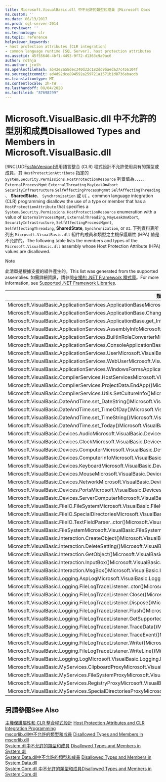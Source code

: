 ```yaml
---
title: Microsoft.VisualBasic.dll 中不允許的類型和成員 |Microsoft Docs
ms.custom: ''
ms.date: 06/13/2017
ms.prod: sql-server-2014
ms.reviewer: ''
ms.technology: clr
ms.topic: reference
helpviewer_keywords:
- host protection attributes [CLR integration]
- common language runtime [SQL Server], host protection attributes
ms.assetid: 45f55646-4bf1-4493-9f72-d1363c9a9ac6
author: rothja
ms.author: jroth
ms.openlocfilehash: ab42e2a58dec340d32c182dc9baeda37c456104f
ms.sourcegitcommit: ad4d92dce894592a259721a1571b1d8736abacdb
ms.translationtype: MT
ms.contentlocale: zh-TW
ms.lasthandoff: 08/04/2020
ms.locfileid: "87698299"
---
```

# <a name="disallowed-types-and-members-in-microsoftvisualbasicdll"></a><span data-ttu-id="708be-102">Microsoft.VisualBasic.dll 中不允許的型別和成員</span><span class="sxs-lookup"><span data-stu-id="708be-102">Disallowed Types and Members in Microsoft.VisualBasic.dll</span></span>
  [!INCLUDE[ssNoVersion](../../includes/ssnoversion-md.md)]<span data-ttu-id="708be-103">通用語言整合 (CLR) 程式設計不允許使用具有的類型或成員，其 `HostProtectionAttribute` 指定的 `System.Security.Permissions.HostProtectionResource` 列舉值為、、、、、 `ExternalProcessMgmt` `ExternalThreading` `MayLeakOnAbort` `SecurityInfrastructure` `SelfAffectingProcessMgmnt` `SelfAffectingThreading` 、 **SharedState**、 `Synchronization` 或 `UI` 。</span><span class="sxs-lookup"><span data-stu-id="708be-103">common language integration (CLR) programming disallows the use of a type or member that has a `HostProtectionAttribute` that specifies a `System.Security.Permissions.HostProtectionResource` enumeration with a value of `ExternalProcessMgmt`, `ExternalThreading`, `MayLeakOnAbort`, `SecurityInfrastructure`, `SelfAffectingProcessMgmnt`, `SelfAffectingThreading`, **SharedState**, `Synchronization`, or `UI`.</span></span> <span data-ttu-id="708be-104">下列資料表所列出 `Microsoft.VisualBasic.dll` 組件的成員和類型之主機保護屬性 (HPA) 值是不允許的。</span><span class="sxs-lookup"><span data-stu-id="708be-104">The following table lists the members and types of the `Microsoft.VisualBasic.dll` assembly whose Host Protection Attribute (HPA) values are disallowed.</span></span>  
  
> [!NOTE]  
>  <span data-ttu-id="708be-105">此清單是根據支援的組件產生的。</span><span class="sxs-lookup"><span data-stu-id="708be-105">This list was generated from the supported assemblies.</span></span> <span data-ttu-id="708be-106">如需詳細資訊，請參閱[支援的 .NET Framework 程式庫](../clr-integration/database-objects/supported-net-framework-libraries.md)。</span><span class="sxs-lookup"><span data-stu-id="708be-106">For more information, see [Supported .NET Framework Libraries](../clr-integration/database-objects/supported-net-framework-libraries.md).</span></span>  
  
|<span data-ttu-id="708be-107">**類型或成員**</span><span class="sxs-lookup"><span data-stu-id="708be-107">**Type or Member**</span></span>|<span data-ttu-id="708be-108">**HPA 值**</span><span class="sxs-lookup"><span data-stu-id="708be-108">**HPA Value(s)**</span></span>|  
|------------------------|------------------------|  
|<span data-ttu-id="708be-109">Microsoft.VisualBasic.ApplicationServices.ApplicationBase</span><span class="sxs-lookup"><span data-stu-id="708be-109">Microsoft.VisualBasic.ApplicationServices.ApplicationBase</span></span>|<span data-ttu-id="708be-110">ExternalProcessMgmt</span><span class="sxs-lookup"><span data-stu-id="708be-110">ExternalProcessMgmt</span></span>|  
|<span data-ttu-id="708be-111">Microsoft.VisualBasic.ApplicationServices.ApplicationBase.ChangeCulture()</span><span class="sxs-lookup"><span data-stu-id="708be-111">Microsoft.VisualBasic.ApplicationServices.ApplicationBase.ChangeCulture()</span></span>|<span data-ttu-id="708be-112">ExternalProcessMgmt</span><span class="sxs-lookup"><span data-stu-id="708be-112">ExternalProcessMgmt</span></span>|  
|<span data-ttu-id="708be-113">Microsoft.VisualBasic.ApplicationServices.ApplicationBase.get_Info()</span><span class="sxs-lookup"><span data-stu-id="708be-113">Microsoft.VisualBasic.ApplicationServices.ApplicationBase.get_Info()</span></span>|<span data-ttu-id="708be-114">ExternalProcessMgmt</span><span class="sxs-lookup"><span data-stu-id="708be-114">ExternalProcessMgmt</span></span>|  
|<span data-ttu-id="708be-115">Microsoft.VisualBasic.ApplicationServices.AssemblyInfo</span><span class="sxs-lookup"><span data-stu-id="708be-115">Microsoft.VisualBasic.ApplicationServices.AssemblyInfo</span></span>|<span data-ttu-id="708be-116">ExternalProcessMgmt</span><span class="sxs-lookup"><span data-stu-id="708be-116">ExternalProcessMgmt</span></span>|  
|<span data-ttu-id="708be-117">Microsoft.VisualBasic.ApplicationServices.BuiltInRoleConverter</span><span class="sxs-lookup"><span data-stu-id="708be-117">Microsoft.VisualBasic.ApplicationServices.BuiltInRoleConverter</span></span>|<span data-ttu-id="708be-118">SharedState</span><span class="sxs-lookup"><span data-stu-id="708be-118">SharedState</span></span>|  
|<span data-ttu-id="708be-119">Microsoft.VisualBasic.ApplicationServices.ConsoleApplicationBase</span><span class="sxs-lookup"><span data-stu-id="708be-119">Microsoft.VisualBasic.ApplicationServices.ConsoleApplicationBase</span></span>|<span data-ttu-id="708be-120">ExternalProcessMgmt</span><span class="sxs-lookup"><span data-stu-id="708be-120">ExternalProcessMgmt</span></span>|  
|<span data-ttu-id="708be-121">Microsoft.VisualBasic.ApplicationServices.User</span><span class="sxs-lookup"><span data-stu-id="708be-121">Microsoft.VisualBasic.ApplicationServices.User</span></span>|<span data-ttu-id="708be-122">ExternalProcessMgmt</span><span class="sxs-lookup"><span data-stu-id="708be-122">ExternalProcessMgmt</span></span>|  
|<span data-ttu-id="708be-123">Microsoft.VisualBasic.ApplicationServices.WebUser</span><span class="sxs-lookup"><span data-stu-id="708be-123">Microsoft.VisualBasic.ApplicationServices.WebUser</span></span>|<span data-ttu-id="708be-124">ExternalProcessMgmt</span><span class="sxs-lookup"><span data-stu-id="708be-124">ExternalProcessMgmt</span></span>|  
|<span data-ttu-id="708be-125">Microsoft.VisualBasic.ApplicationServices.WindowsFormsApplicationBase</span><span class="sxs-lookup"><span data-stu-id="708be-125">Microsoft.VisualBasic.ApplicationServices.WindowsFormsApplicationBase</span></span>|<span data-ttu-id="708be-126">ExternalProcessMgmt</span><span class="sxs-lookup"><span data-stu-id="708be-126">ExternalProcessMgmt</span></span>|  
|<span data-ttu-id="708be-127">Microsoft.VisualBasic.CompilerServices.HostServices</span><span class="sxs-lookup"><span data-stu-id="708be-127">Microsoft.VisualBasic.CompilerServices.HostServices</span></span>|<span data-ttu-id="708be-128">SharedState</span><span class="sxs-lookup"><span data-stu-id="708be-128">SharedState</span></span>|  
|<span data-ttu-id="708be-129">Microsoft.VisualBasic.CompilerServices.ProjectData.EndApp()</span><span class="sxs-lookup"><span data-stu-id="708be-129">Microsoft.VisualBasic.CompilerServices.ProjectData.EndApp()</span></span>|<span data-ttu-id="708be-130">SelfAffectingProcessMgmt</span><span class="sxs-lookup"><span data-stu-id="708be-130">SelfAffectingProcessMgmt</span></span>|  
|<span data-ttu-id="708be-131">Microsoft.VisualBasic.CompilerServices.Utils.SetCultureInfo()</span><span class="sxs-lookup"><span data-stu-id="708be-131">Microsoft.VisualBasic.CompilerServices.Utils.SetCultureInfo()</span></span>|<span data-ttu-id="708be-132">SelfAffectingThreading</span><span class="sxs-lookup"><span data-stu-id="708be-132">SelfAffectingThreading</span></span>|  
|<span data-ttu-id="708be-133">Microsoft.VisualBasic.DateAndTime.set_DateString()</span><span class="sxs-lookup"><span data-stu-id="708be-133">Microsoft.VisualBasic.DateAndTime.set_DateString()</span></span>|<span data-ttu-id="708be-134">ExternalProcessMgmt</span><span class="sxs-lookup"><span data-stu-id="708be-134">ExternalProcessMgmt</span></span>|  
|<span data-ttu-id="708be-135">Microsoft.VisualBasic.DateAndTime.set_TimeOfDay()</span><span class="sxs-lookup"><span data-stu-id="708be-135">Microsoft.VisualBasic.DateAndTime.set_TimeOfDay()</span></span>|<span data-ttu-id="708be-136">ExternalProcessMgmt</span><span class="sxs-lookup"><span data-stu-id="708be-136">ExternalProcessMgmt</span></span>|  
|<span data-ttu-id="708be-137">Microsoft.VisualBasic.DateAndTime.set_TimeString()</span><span class="sxs-lookup"><span data-stu-id="708be-137">Microsoft.VisualBasic.DateAndTime.set_TimeString()</span></span>|<span data-ttu-id="708be-138">ExternalProcessMgmt</span><span class="sxs-lookup"><span data-stu-id="708be-138">ExternalProcessMgmt</span></span>|  
|<span data-ttu-id="708be-139">Microsoft.VisualBasic.DateAndTime.set_Today()</span><span class="sxs-lookup"><span data-stu-id="708be-139">Microsoft.VisualBasic.DateAndTime.set_Today()</span></span>|<span data-ttu-id="708be-140">ExternalProcessMgmt</span><span class="sxs-lookup"><span data-stu-id="708be-140">ExternalProcessMgmt</span></span>|  
|<span data-ttu-id="708be-141">Microsoft.VisualBasic.Devices.Audio</span><span class="sxs-lookup"><span data-stu-id="708be-141">Microsoft.VisualBasic.Devices.Audio</span></span>|<span data-ttu-id="708be-142">ExternalProcessMgmt</span><span class="sxs-lookup"><span data-stu-id="708be-142">ExternalProcessMgmt</span></span>|  
|<span data-ttu-id="708be-143">Microsoft.VisualBasic.Devices.Clock</span><span class="sxs-lookup"><span data-stu-id="708be-143">Microsoft.VisualBasic.Devices.Clock</span></span>|<span data-ttu-id="708be-144">ExternalProcessMgmt</span><span class="sxs-lookup"><span data-stu-id="708be-144">ExternalProcessMgmt</span></span>|  
|<span data-ttu-id="708be-145">Microsoft.VisualBasic.Devices.Computer</span><span class="sxs-lookup"><span data-stu-id="708be-145">Microsoft.VisualBasic.Devices.Computer</span></span>|<span data-ttu-id="708be-146">ExternalProcessMgmt</span><span class="sxs-lookup"><span data-stu-id="708be-146">ExternalProcessMgmt</span></span>|  
|<span data-ttu-id="708be-147">Microsoft.VisualBasic.Devices.ComputerInfo</span><span class="sxs-lookup"><span data-stu-id="708be-147">Microsoft.VisualBasic.Devices.ComputerInfo</span></span>|<span data-ttu-id="708be-148">ExternalProcessMgmt</span><span class="sxs-lookup"><span data-stu-id="708be-148">ExternalProcessMgmt</span></span>|  
|<span data-ttu-id="708be-149">Microsoft.VisualBasic.Devices.Keyboard</span><span class="sxs-lookup"><span data-stu-id="708be-149">Microsoft.VisualBasic.Devices.Keyboard</span></span>|<span data-ttu-id="708be-150">ExternalProcessMgmt</span><span class="sxs-lookup"><span data-stu-id="708be-150">ExternalProcessMgmt</span></span>|  
|<span data-ttu-id="708be-151">Microsoft.VisualBasic.Devices.Mouse</span><span class="sxs-lookup"><span data-stu-id="708be-151">Microsoft.VisualBasic.Devices.Mouse</span></span>|<span data-ttu-id="708be-152">ExternalProcessMgmt</span><span class="sxs-lookup"><span data-stu-id="708be-152">ExternalProcessMgmt</span></span>|  
|<span data-ttu-id="708be-153">Microsoft.VisualBasic.Devices.Network</span><span class="sxs-lookup"><span data-stu-id="708be-153">Microsoft.VisualBasic.Devices.Network</span></span>|<span data-ttu-id="708be-154">ExternalProcessMgmt</span><span class="sxs-lookup"><span data-stu-id="708be-154">ExternalProcessMgmt</span></span>|  
|<span data-ttu-id="708be-155">Microsoft.VisualBasic.Devices.Ports</span><span class="sxs-lookup"><span data-stu-id="708be-155">Microsoft.VisualBasic.Devices.Ports</span></span>|<span data-ttu-id="708be-156">ExternalProcessMgmt</span><span class="sxs-lookup"><span data-stu-id="708be-156">ExternalProcessMgmt</span></span>|  
|<span data-ttu-id="708be-157">Microsoft.VisualBasic.Devices.ServerComputer</span><span class="sxs-lookup"><span data-stu-id="708be-157">Microsoft.VisualBasic.Devices.ServerComputer</span></span>|<span data-ttu-id="708be-158">ExternalProcessMgmt</span><span class="sxs-lookup"><span data-stu-id="708be-158">ExternalProcessMgmt</span></span>|  
|<span data-ttu-id="708be-159">Microsoft.VisualBasic.FileIO.FileSystem</span><span class="sxs-lookup"><span data-stu-id="708be-159">Microsoft.VisualBasic.FileIO.FileSystem</span></span>|<span data-ttu-id="708be-160">ExternalProcessMgmt</span><span class="sxs-lookup"><span data-stu-id="708be-160">ExternalProcessMgmt</span></span>|  
|<span data-ttu-id="708be-161">Microsoft.VisualBasic.FileIO.SpecialDirectories</span><span class="sxs-lookup"><span data-stu-id="708be-161">Microsoft.VisualBasic.FileIO.SpecialDirectories</span></span>|<span data-ttu-id="708be-162">ExternalProcessMgmt</span><span class="sxs-lookup"><span data-stu-id="708be-162">ExternalProcessMgmt</span></span>|  
|<span data-ttu-id="708be-163">Microsoft.VisualBasic.FileIO.TextFieldParser..ctor()</span><span class="sxs-lookup"><span data-stu-id="708be-163">Microsoft.VisualBasic.FileIO.TextFieldParser..ctor()</span></span>|<span data-ttu-id="708be-164">ExternalProcessMgmt</span><span class="sxs-lookup"><span data-stu-id="708be-164">ExternalProcessMgmt</span></span>|  
|<span data-ttu-id="708be-165">Microsoft.VisualBasic.FileSystem</span><span class="sxs-lookup"><span data-stu-id="708be-165">Microsoft.VisualBasic.FileSystem</span></span>|<span data-ttu-id="708be-166">ExternalProcessMgmt</span><span class="sxs-lookup"><span data-stu-id="708be-166">ExternalProcessMgmt</span></span>|  
|<span data-ttu-id="708be-167">Microsoft.VisualBasic.Interaction.CreateObject()</span><span class="sxs-lookup"><span data-stu-id="708be-167">Microsoft.VisualBasic.Interaction.CreateObject()</span></span>|<span data-ttu-id="708be-168">ExternalProcessMgmt</span><span class="sxs-lookup"><span data-stu-id="708be-168">ExternalProcessMgmt</span></span>|  
|<span data-ttu-id="708be-169">Microsoft.VisualBasic.Interaction.DeleteSetting()</span><span class="sxs-lookup"><span data-stu-id="708be-169">Microsoft.VisualBasic.Interaction.DeleteSetting()</span></span>|<span data-ttu-id="708be-170">ExternalProcessMgmt</span><span class="sxs-lookup"><span data-stu-id="708be-170">ExternalProcessMgmt</span></span>|  
|<span data-ttu-id="708be-171">Microsoft.VisualBasic.Interaction.GetObject()</span><span class="sxs-lookup"><span data-stu-id="708be-171">Microsoft.VisualBasic.Interaction.GetObject()</span></span>|<span data-ttu-id="708be-172">ExternalProcessMgmt</span><span class="sxs-lookup"><span data-stu-id="708be-172">ExternalProcessMgmt</span></span>|  
|<span data-ttu-id="708be-173">Microsoft.VisualBasic.Interaction.InputBox()</span><span class="sxs-lookup"><span data-stu-id="708be-173">Microsoft.VisualBasic.Interaction.InputBox()</span></span>|<span data-ttu-id="708be-174">UI</span><span class="sxs-lookup"><span data-stu-id="708be-174">UI</span></span>|  
|<span data-ttu-id="708be-175">Microsoft.VisualBasic.Interaction.MsgBox()</span><span class="sxs-lookup"><span data-stu-id="708be-175">Microsoft.VisualBasic.Interaction.MsgBox()</span></span>|<span data-ttu-id="708be-176">UI</span><span class="sxs-lookup"><span data-stu-id="708be-176">UI</span></span>|  
|<span data-ttu-id="708be-177">Microsoft.VisualBasic.Logging.AspLog</span><span class="sxs-lookup"><span data-stu-id="708be-177">Microsoft.VisualBasic.Logging.AspLog</span></span>|<span data-ttu-id="708be-178">ExternalProcessMgmt</span><span class="sxs-lookup"><span data-stu-id="708be-178">ExternalProcessMgmt</span></span>|  
|<span data-ttu-id="708be-179">Microsoft.VisualBasic.Logging.FileLogTraceListener..ctor()</span><span class="sxs-lookup"><span data-stu-id="708be-179">Microsoft.VisualBasic.Logging.FileLogTraceListener..ctor()</span></span>|<span data-ttu-id="708be-180">ExternalProcessMgmt</span><span class="sxs-lookup"><span data-stu-id="708be-180">ExternalProcessMgmt</span></span>|  
|<span data-ttu-id="708be-181">Microsoft.VisualBasic.Logging.FileLogTraceListener.Close()</span><span class="sxs-lookup"><span data-stu-id="708be-181">Microsoft.VisualBasic.Logging.FileLogTraceListener.Close()</span></span>|<span data-ttu-id="708be-182">Synchronization</span><span class="sxs-lookup"><span data-stu-id="708be-182">Synchronization</span></span>|  
|<span data-ttu-id="708be-183">Microsoft.VisualBasic.Logging.FileLogTraceListener.Dispose()</span><span class="sxs-lookup"><span data-stu-id="708be-183">Microsoft.VisualBasic.Logging.FileLogTraceListener.Dispose()</span></span>|<span data-ttu-id="708be-184">Synchronization</span><span class="sxs-lookup"><span data-stu-id="708be-184">Synchronization</span></span>|  
|<span data-ttu-id="708be-185">Microsoft.VisualBasic.Logging.FileLogTraceListener.Flush()</span><span class="sxs-lookup"><span data-stu-id="708be-185">Microsoft.VisualBasic.Logging.FileLogTraceListener.Flush()</span></span>|<span data-ttu-id="708be-186">Synchronization</span><span class="sxs-lookup"><span data-stu-id="708be-186">Synchronization</span></span>|  
|<span data-ttu-id="708be-187">Microsoft.VisualBasic.Logging.FileLogTraceListener.GetSupportedAttributes()</span><span class="sxs-lookup"><span data-stu-id="708be-187">Microsoft.VisualBasic.Logging.FileLogTraceListener.GetSupportedAttributes()</span></span>|<span data-ttu-id="708be-188">Synchronization</span><span class="sxs-lookup"><span data-stu-id="708be-188">Synchronization</span></span>|  
|<span data-ttu-id="708be-189">Microsoft.VisualBasic.Logging.FileLogTraceListener.TraceData()</span><span class="sxs-lookup"><span data-stu-id="708be-189">Microsoft.VisualBasic.Logging.FileLogTraceListener.TraceData()</span></span>|<span data-ttu-id="708be-190">Synchronization</span><span class="sxs-lookup"><span data-stu-id="708be-190">Synchronization</span></span>|  
|<span data-ttu-id="708be-191">Microsoft.VisualBasic.Logging.FileLogTraceListener.TraceEvent()</span><span class="sxs-lookup"><span data-stu-id="708be-191">Microsoft.VisualBasic.Logging.FileLogTraceListener.TraceEvent()</span></span>|<span data-ttu-id="708be-192">Synchronization</span><span class="sxs-lookup"><span data-stu-id="708be-192">Synchronization</span></span>|  
|<span data-ttu-id="708be-193">Microsoft.VisualBasic.Logging.FileLogTraceListener.Write()</span><span class="sxs-lookup"><span data-stu-id="708be-193">Microsoft.VisualBasic.Logging.FileLogTraceListener.Write()</span></span>|<span data-ttu-id="708be-194">Synchronization</span><span class="sxs-lookup"><span data-stu-id="708be-194">Synchronization</span></span>|  
|<span data-ttu-id="708be-195">Microsoft.VisualBasic.Logging.FileLogTraceListener.WriteLine()</span><span class="sxs-lookup"><span data-stu-id="708be-195">Microsoft.VisualBasic.Logging.FileLogTraceListener.WriteLine()</span></span>|<span data-ttu-id="708be-196">Synchronization</span><span class="sxs-lookup"><span data-stu-id="708be-196">Synchronization</span></span>|  
|<span data-ttu-id="708be-197">Microsoft.VisualBasic.Logging.Log</span><span class="sxs-lookup"><span data-stu-id="708be-197">Microsoft.VisualBasic.Logging.Log</span></span>|<span data-ttu-id="708be-198">ExternalProcessMgmt</span><span class="sxs-lookup"><span data-stu-id="708be-198">ExternalProcessMgmt</span></span>|  
|<span data-ttu-id="708be-199">Microsoft.VisualBasic.MyServices.ClipboardProxy</span><span class="sxs-lookup"><span data-stu-id="708be-199">Microsoft.VisualBasic.MyServices.ClipboardProxy</span></span>|<span data-ttu-id="708be-200">ExternalProcessMgmt</span><span class="sxs-lookup"><span data-stu-id="708be-200">ExternalProcessMgmt</span></span>|  
|<span data-ttu-id="708be-201">Microsoft.VisualBasic.MyServices.FileSystemProxy</span><span class="sxs-lookup"><span data-stu-id="708be-201">Microsoft.VisualBasic.MyServices.FileSystemProxy</span></span>|<span data-ttu-id="708be-202">ExternalProcessMgmt</span><span class="sxs-lookup"><span data-stu-id="708be-202">ExternalProcessMgmt</span></span>|  
|<span data-ttu-id="708be-203">Microsoft.VisualBasic.MyServices.RegistryProxy</span><span class="sxs-lookup"><span data-stu-id="708be-203">Microsoft.VisualBasic.MyServices.RegistryProxy</span></span>|<span data-ttu-id="708be-204">ExternalProcessMgmt</span><span class="sxs-lookup"><span data-stu-id="708be-204">ExternalProcessMgmt</span></span>|  
|<span data-ttu-id="708be-205">Microsoft.VisualBasic.MyServices.SpecialDirectoriesProxy</span><span class="sxs-lookup"><span data-stu-id="708be-205">Microsoft.VisualBasic.MyServices.SpecialDirectoriesProxy</span></span>|<span data-ttu-id="708be-206">ExternalProcessMgmt</span><span class="sxs-lookup"><span data-stu-id="708be-206">ExternalProcessMgmt</span></span>|  
  
## <a name="see-also"></a><span data-ttu-id="708be-207">另請參閱</span><span class="sxs-lookup"><span data-stu-id="708be-207">See Also</span></span>  
 <span data-ttu-id="708be-208">[主機保護屬性和 CLR 整合程式設計](host-protection-attributes-and-clr-integration-programming.md) </span><span class="sxs-lookup"><span data-stu-id="708be-208">[Host Protection Attributes and CLR Integration Programming](host-protection-attributes-and-clr-integration-programming.md) </span></span>  
 <span data-ttu-id="708be-209">[mscorlib.dll中不允許的類型和成員](disallowed-types-and-members-in-mscorlib-dll.md) </span><span class="sxs-lookup"><span data-stu-id="708be-209">[Disallowed Types and Members in mscorlib.dll](disallowed-types-and-members-in-mscorlib-dll.md) </span></span>  
 <span data-ttu-id="708be-210">[System.dll中不允許的類型和成員](disallowed-types-and-members-in-system-dll.md) </span><span class="sxs-lookup"><span data-stu-id="708be-210">[Disallowed Types and Members in System.dll](disallowed-types-and-members-in-system-dll.md) </span></span>  
 <span data-ttu-id="708be-211">[System.Data.dll中不允許的類型和成員](disallowed-types-and-members-in-system-data-dll.md) </span><span class="sxs-lookup"><span data-stu-id="708be-211">[Disallowed Types and Members in System.Data.dll](disallowed-types-and-members-in-system-data-dll.md) </span></span>  
 [<span data-ttu-id="708be-212">System.Core.dll 中不允許的類型和成員</span><span class="sxs-lookup"><span data-stu-id="708be-212">Disallowed Types and Members in System.Core.dll</span></span>](disallowed-types-and-members-in-system-core-dll.md)  
  
  
